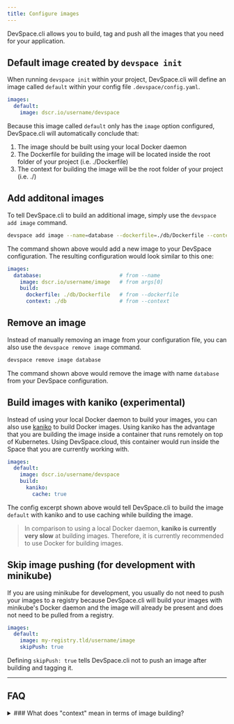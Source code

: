 ```yaml
---
title: Configure images
---
```


DevSpace.cli allows you to build, tag and push all the images that you need for your application.

## Default image created by `devspace init`
When running `devspace init` within your project, DevSpace.cli will define an image called `default` within your config file `.devspace/config.yaml`.
```yaml
images:
  default:
    image: dscr.io/username/devspace
```
Because this image called `default` only has the `image` option configured, DevSpace.cli will automatically conclude that:

1. The image should be built using your local Docker daemon
2. The Dockerfile for building the image will be located inside the root folder of your project (i.e. ./Dockerfile)
2. The context for building the image will be the root folder of your project (i.e. ./)

## Add additonal images
To tell DevSpace.cli to build an additional image, simply use the `devspace add image` command.
```bash
devspace add image --name=database --dockerfile=./db/Dockerfile --context=./db dscr.io/username/mysql
```

The command shown above would add a new image to your DevSpace configuration. The resulting configuration would look similar to this one:

```yaml
images:
  database:                         # from --name
    image: dscr.io/username/image   # from args[0]
    build:
      dockerfile: ./db/Dockerfile   # from --dockerfile
      context: ./db                 # from --context
```

## Remove an image
Instead of manually removing an image from your configuration file, you can also use the `devspace remove image` command.
```bash
devspace remove image database
```
The command shown above would remove the image with name `database` from your DevSpace configuration.

## Build images with kaniko (experimental)
Instead of using your local Docker daemon to build your images, you can also use [kaniko](https://github.com/GoogleContainerTools/kaniko) to build Docker images. Using kaniko has the advantage that you are building the image inside a container that runs remotely on top of Kubernetes. Using DevSpace.cloud, this container would run inside the Space that you are currently working with.
```yaml
images:
  default:
    image: dscr.io/username/devspace
    build:
      kaniko:
        cache: true
```
The config excerpt shown above would tell DevSpace.cli to build the image `default` with kaniko and to use caching while building the image.

> In comparison to using a local Docker daemon, **kaniko is currently very slow** at building images. Therefore, it is currently recommended to use Docker for building images.

## Skip image pushing (for development with minikube)
If you are using minikube for development, you usually do not need to push your images to a registry because DevSpace.cli will build your images with minikube's Docker daemon and the image will already be present and does not need to be pulled from a registry.
```yaml
images:
  default:
    image: my-registry.tld/username/image
    skipPush: true
```
Defining `skipPush: true` tells DevSpace.cli not to push an image after building and tagging it.


---
## FAQ

<details>
<summary>
### What does "context" mean in terms of image building?
</summary>
The context is archived and sent to the Docker daemon before starting to process the Dockerfile. All references of local files within the Dockerfile are relative to the root directory of the context. 

That means that a Dockerfile statement such as `COPY ./src /app` would copy the folder `src/` within the context path into the path `/app` within the container image. So, if the context would be `/my/project/database`, for example, the folder that would be copied into `/app` would have the absolute path `/my/project/database/src` on your local computer.

> Paths to Dockerfiles and image contexts are always relative to the root directory of your project (i.e. the folder where your `.devspace/` folder is inside).
</details>
